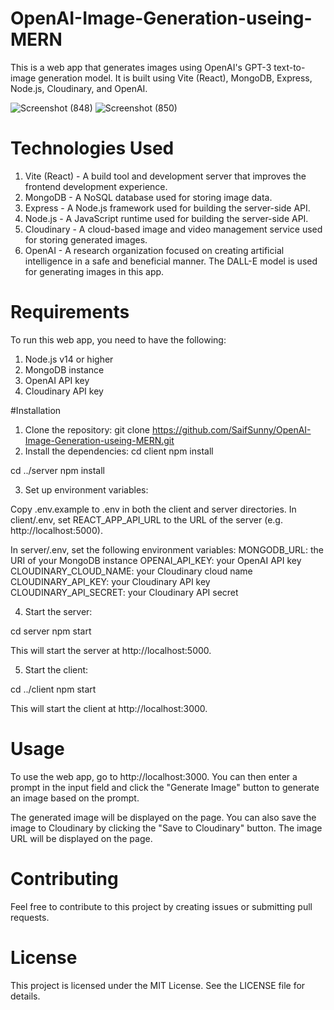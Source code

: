 # OpenAI-Image-Generation-useing-MERN

This is a web app that generates images using OpenAI's GPT-3 text-to-image generation model. It is built using Vite (React), MongoDB, Express, Node.js, Cloudinary, and OpenAI.

![Screenshot (848)](https://user-images.githubusercontent.com/72490093/223148038-7715ef64-aa2b-4516-8b3f-2f9b67e1868f.png)
![Screenshot (850)](https://user-images.githubusercontent.com/72490093/223148052-7b4b07bb-2e39-4590-afa4-0aa14f7595b0.png)

# Technologies Used
1. Vite (React) - A build tool and development server that improves the frontend development experience.
2. MongoDB - A NoSQL database used for storing image data.
3. Express - A Node.js framework used for building the server-side API.
4. Node.js - A JavaScript runtime used for building the server-side API.
5. Cloudinary - A cloud-based image and video management service used for storing generated images.
6. OpenAI - A research organization focused on creating artificial intelligence in a safe and beneficial manner. The DALL-E model is used for generating images in this app.

# Requirements
To run this web app, you need to have the following:

1. Node.js v14 or higher
2. MongoDB instance
3. OpenAI API key
4. Cloudinary API key

#Installation
1. Clone the repository: git clone https://github.com/SaifSunny/OpenAI-Image-Generation-useing-MERN.git
2. Install the dependencies: 
  cd client
  npm install

  cd ../server
  npm install
  
3. Set up environment variables:

Copy .env.example to .env in both the client and server directories. In client/.env, set REACT_APP_API_URL to the URL of the server (e.g. http://localhost:5000). 

In server/.env, set the following environment variables:
  MONGODB_URL: the URI of your MongoDB instance
  OPENAI_API_KEY: your OpenAI API key
  CLOUDINARY_CLOUD_NAME: your Cloudinary cloud name
  CLOUDINARY_API_KEY: your Cloudinary API key
  CLOUDINARY_API_SECRET: your Cloudinary API secret

4. Start the server: 

  cd server
  npm start
  
This will start the server at http://localhost:5000.

5. Start the client:

  cd ../client
  npm start
  
This will start the client at http://localhost:3000.

# Usage
To use the web app, go to http://localhost:3000. You can then enter a prompt in the input field and click the "Generate Image" button to generate an image based on the prompt.

The generated image will be displayed on the page. You can also save the image to Cloudinary by clicking the "Save to Cloudinary" button. The image URL will be displayed on the page.

# Contributing
Feel free to contribute to this project by creating issues or submitting pull requests.

# License
This project is licensed under the MIT License. See the LICENSE file for details.

